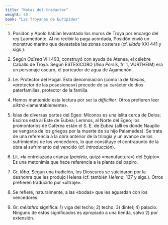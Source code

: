 ```yaml
---
title: "Notas del traductor"
weight: 40
book: "Las Troyanas de Eurípides"
---
```

1. Posidón y Apolo habían levantado los muros de Troya por encargo del rey Laomedonte. Al no recibir la paga acordada, Posidón envió un monstruo marino que devastaba las zonas costeras (cf. <em>Ilíada</em> XXI 441 y sigs.).

2. Según <em>Odisea</em> VIII 493, construyó con ayuda de Atenea, el célebre Caballo de Troya. Según ESTESÍCORO (<em>Iliou Persis</em>, fr. 1, VÜRTHEIM) era un personaje oscuro, el porteador de agua de Agamenón.

3. I.e. Protector del Hogar. Esta denominación (como la de <em>ktesios</em>, «protector de las posesiones») procede de su carácter de dios paterfamilias, protector de la familia.

4. Hemos mantenido esta lectura por ser la <em>difficilior</em>. Otros prefieren leer <em>oiktrá</em> «lamentablemente».

5. Islas de diversas partes del Egeo: Míconos es una islita cerca de Delos; Esciros está al Este de Eubea; Lemnos, al Norte del Egeo; los promontorios de Caferea están el S. E. de Eubea (allí es donde Nauplio se vengaría de los griegos por la muerte de su hijo Palamedes). Se trata de una referencia a la obra anterior de la trilogía y un avance de los sufrimientos de los vencedores, lo que constituye el contrapunto de la obra al sufrimiento del vencido (cf. <em>Introducción</em>).

6. Lit. «la entrelazada crianza (<em>paideía</em>, quizá «manufactura») del Egipto». Es una metonimia que hace referencia a la planta del papiro.

7. Gr. <em>lṓba</em>. Según una tradición, los Dioscuros se suicidaron por la deshonra que les produjo Helena (cf. también <em>Helena</em>, 137 y sigs.). Otros prefieren traducirlo por «ultraje».

8. Se refiere, naturalmente, a las «bodas» que les aguardan con los vencedores.

9. Gr. <em>mélathra</em> significa: 1) viga del techo; 2) techo; 3) dintel; 4) palacio. Ninguno de estos significados es apropiado a una tienda, salvo 2) por extensión.



<!-- ḕ ḗ ṓ ỳ -->